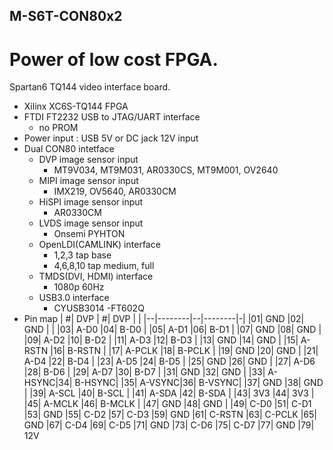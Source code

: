 ## M-S6T-CON80x2

# Power of low cost FPGA.

Spartan6 TQ144 video interface board.<p>

- Xilinx XC6S-TQ144 FPGA
- FTDI FT2232 USB to JTAG/UART interface
  - no PROM
- Power input : USB 5V or DC jack 12V input
- Dual CON80 intetface
  - DVP image sensor input
    - MT9V034, MT9M031, AR0330CS, MT9M001, OV2640
  - MIPI image sensor input
    - IMX219, OV5640, AR0330CM
  - HiSPI image sensor input
    - AR0330CM
  - LVDS image sensor input
    - Onsemi PYHTON
  - OpenLDI(CAMLINK) interface
    - 1,2,3 tap base
    - 4,6,8,10 tap medium, full
  - TMDS(DVI, HDMI) interface
    - 1080p 60Hz
  - USB3.0 interface
    - CYUSB3014
    -FT602Q
- Pin map
  | #| DVP    | #| DVP    | |
  |--|--------|--|--------|-|
  |01| GND    |02| GND    | |
  |03| A-D0   |04| B-D0   |
  |05| A-D1   |06| B-D1   |
  |07| GND    |08| GND    |
  |09| A-D2   |10| B-D2   |
  |11| A-D3   |12| B-D3   |
  |13| GND    |14| GND    |
  |15| A-RSTN |16| B-RSTN |
  |17| A-PCLK |18| B-PCLK |
  |19| GND    |20| GND    |
  |21| A-D4   |22| B-D4   |
  |23| A-D5   |24| B-D5   |
  |25| GND    |26| GND    |
  |27| A-D6   |28| B-D6   |
  |29| A-D7   |30| B-D7   |
  |31| GND    |32| GND    |
  |33| A-HSYNC|34| B-HSYNC|
  |35| A-VSYNC|36| B-VSYNC|
  |37| GND    |38| GND    |
  |39| A-SCL  |40| B-SCL  |
  |41| A-SDA  |42| B-SDA  |
  |43| 3V3    |44| 3V3    |
  |45| A-MCLK |46| B-MCLK |
  |47| GND |48| GND |
  |49| C-D0
  |51| C-D1
  |53| GND
  |55| C-D2
  |57| C-D3
  |59| GND
  |61| C-RSTN
  |63| C-PCLK
  |65| GND
  |67| C-D4
  |69| C-D5
  |71| GND
  |73| C-D6
  |75| C-D7
  |77| GND
  |79| 12V
